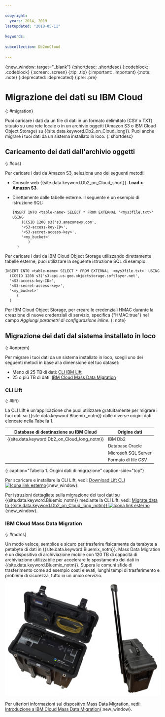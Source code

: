 ```yaml
---

copyright:
  years: 2014, 2019
lastupdated: "2018-05-11"

keywords: 

subcollection: Db2onCloud

---
```


<!-- Attribute definitions --> 
{:new_window: target="_blank"}
{:shortdesc: .shortdesc}
{:codeblock: .codeblock}
{:screen: .screen}
{:tip: .tip}
{:important: .important}
{:note: .note}
{:deprecated: .deprecated}
{:pre: .pre}

# Migrazione dei dati su IBM Cloud
{: #migration}

Puoi caricare i dati da un file di dati in un formato delimitato (CSV o TXT) situato su una rete locale o in un archivio oggetti (Amazon S3 o IBM Cloud Object Storage) su {{site.data.keyword.Db2_on_Cloud_long}}. Puoi anche migrare i tuoi dati da un sistema installato in loco.
{: shortdesc}

## Caricamento dei dati dall'archivio oggetti
{: #cos}

Per caricare i dati da Amazon S3, seleziona uno dei seguenti metodi:
  * Console web {{site.data.keyword.Db2_on_Cloud_short}}. **Load > Amazon S3**. 
  * Direttamente dalle tabelle esterne. Il seguente è un esempio di istruzione SQL:

    ```
    INSERT INTO <table-name> SELECT * FROM EXTERNAL '<mys3file.txt>' USING
        (CCSID 1208 s3('s3.amazonaws.com', 
        '<S3-access-key-ID>',
        '<S3-secret-access-key>', 
        '<my_bucket>'
           )
      )      
    ```

Per caricare i dati da IBM Cloud Object Storage utilizzando direttamente tabelle esterne, puoi utilizzare la seguente istruzione SQL di esempio:

```
INSERT INTO <table-name> SELECT * FROM EXTERNAL '<mys3file.txt>' USING
  (CCSID 1208 s3('s3-api.us-geo.objectstorage.softlayer.net', 
  '<S3-access-key-ID>',
  '<S3-secret-access-key>', 
  '<my_bucket>'
     )
  )      
```

Per IBM Cloud Object Storage, per creare le credenziali HMAC durante la creazione di nuove credenziali di servizio, specifica {"HMAC:true"} nel campo *Aggiungi parametri di configurazione inline*.
{: note}

## Migrazione dei dati dal sistema installato in loco
{: #onprem}

Per migrare i tuoi dati da un sistema installato in loco, scegli uno dei seguenti metodi in base alla dimensione del tuo dataset:
* Meno di 25 TB di dati: [CLI IBM Lift](#lift)
* 25 o più TB di dati: [IBM Cloud Mass Data Migration](#mdms)

### CLI Lift
{: #lift}

La CLI Lift è un'applicazione che puoi utilizzare gratuitamente per migrare i tuoi dati su {{site.data.keyword.Bluemix_notm}} dalle diverse origini dati elencate nella Tabella 1. 

| Database di destinazione su IBM Cloud | Origine dati |
|------------------------------|-------------|
| {{site.data.keyword.Db2_on_Cloud_long_notm}}   | IBM Db2 |
|                              | Database Oracle |
|                              | Microsoft SQL Server |
|                              | Formato di file CSV |
{: caption="Tabella 1. Origini dati di migrazione" caption-side="top"}

Per scaricare e installare la CLI Lift, vedi: [Download Lift CLI ![Icona link esterno](../../icons/launch-glyph.svg "Icona link esterno")](https://lift.ng.bluemix.net/#download){:new_window}.

Per istruzioni dettagliate sulla migrazione dei tuoi dati su {{site.data.keyword.Bluemix_notm}} mediante la CLI Lift, vedi: [Migrate data to {{site.data.keyword.Db2_on_Cloud_long_notm}} ![Icona link esterno](../../icons/launch-glyph.svg "Icona link esterno")](https://lift.ng.bluemix.net/#docs){:new_window}.

### IBM Cloud Mass Data Migration
{: #mdms}

Un modo veloce, semplice e sicuro per trasferire fisicamente da terabyte a petabyte di dati in {{site.data.keyword.Bluemix_notm}}. Mass Data Migration è un dispositivo di archiviazione mobile con 120 TB di capacità di archiviazione utilizzabile per accelerare lo spostamento dei dati in {{site.data.keyword.Bluemix_notm}}. Supera le comuni sfide di trasferimento come ad esempio costi elevati, lunghi tempi di trasferimento e problemi di sicurezza, tutto in un unico servizio.

![Vista del dispositivo Mass Data Migration](images/mdms.svg)

Per ulteriori informazioni sul dispositivo Mass Data Migration, vedi: [Introduzione a IBM Cloud Mass Data Migration](/docs/infrastructure/mass-data-migration/getting-started.html#getting-started-with-ibm-cloud-mass-data-migration){:new_window}.

